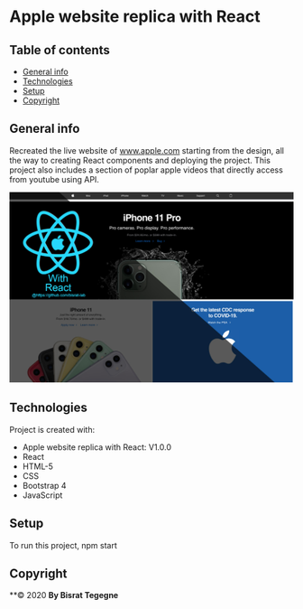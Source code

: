 
# Apple website replica with React  

## Table of contents
* [General info](#general-info)
* [Technologies](#technologies)
* [Setup](#setup)
* [Copyright](#Copyright)

## General info
Recreated the live website of www.apple.com starting from the design, all the way to creating React components and deploying the project. This project also includes a section of poplar apple videos that directly access from youtube using API.

<img src="/public/Screenreact.jpg">

  
  
## Technologies
Project is created with:
* Apple website replica with React: V1.0.0
* React
* HTML-5
* CSS
* Bootstrap 4
* JavaScript



	
## Setup
To run this project, npm start 

## Copyright
**© 2020 
**By Bisrat Tegegne**
